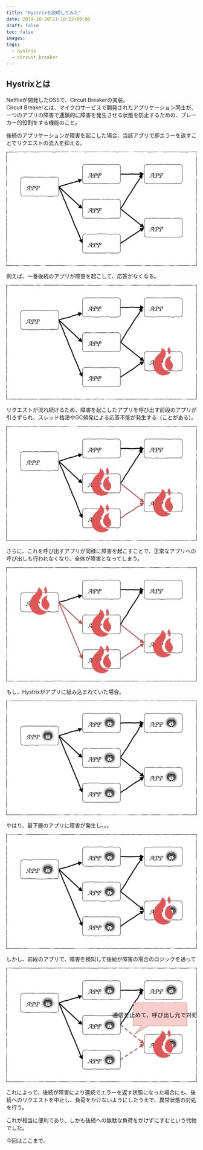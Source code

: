 ```yaml
---
title: "Hystrixを説明してみた"
date: 2019-10-20T21:10:22+09:00
draft: false
toc: false
images:
tags: 
  - hystrix
  - circuit_breaker
---
```


## Hystrixとは

Netflixが開発したOSSで、Circuit Breakerの実装。  
Circuit Breakerとは、マイクロサービスで開発されたアプリケーション同士が、一つのアプリの障害で連鎖的に障害を発生させる状態を防止するための、ブレーカー的役割をする機能のこと。

後続のアプリケーションが障害を起こした場合、当該アプリで即エラーを返すことでリクエストの流入を抑える。  

![](./CircuitBreaker_01.svg)

例えば、一番後続のアプリが障害を起こして、応答がなくなる。

![](./CircuitBreaker_02.svg)

リクエストが流れ続けるため、障害を起こしたアプリを呼び出す前段のアプリが引きずられ、スレッド枯渇やGC頻発による応答不能が発生する（ことがある）。

![](./CircuitBreaker_03.svg)

さらに、これを呼び出すアプリが同様に障害を起こすことで、正常なアプリへの呼び出しも行われなくなり、全体が障害となってしまう。

![](./CircuitBreaker_04.svg)

もし、Hystrixがアプリに組み込まれていた場合。

![](./CircuitBreaker_05.svg)

やはり、最下層のアプリに障害が発生し。。。

![](./CircuitBreaker_06.svg)

しかし、前段のアプリで、障害を検知して後続が障害の場合のロジックを通って

![](./CircuitBreaker_07.svg)

これによって、後続が障害により連続でエラーを返す状態になった場合にも、後続へのリクエストを中止し、負荷をかけないようにしたうえで、異常状態の対処を行う。

これが相当に便利であり、しかも後続への無駄な負荷をかけずにすむという代物でした。

今回はここまで。
